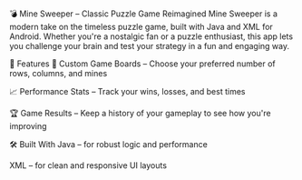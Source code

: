 💣 Mine Sweeper – Classic Puzzle Game Reimagined
Mine Sweeper is a modern take on the timeless puzzle game, built with Java and XML for Android. Whether you're a nostalgic fan or a puzzle enthusiast, this app lets you challenge your brain and test your strategy in a fun and engaging way.

🧠 Features
🎯 Custom Game Boards – Choose your preferred number of rows, columns, and mines

📈 Performance Stats – Track your wins, losses, and best times

🏆 Game Results – Keep a history of your gameplay to see how you're improving

🛠️ Built With
Java – for robust logic and performance

XML – for clean and responsive UI layouts
